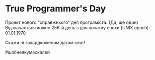 # True Programmer's Day

Проект нового "справжнього" дня програміста. (Да, ще один)
Відзначається кожен 256-й день з дня початку епохи (UNIX epoch): 01.01.1970

Скажи ні захардкоженим датам свят!

#шобнеякумаскалей
